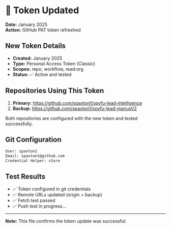 # 🔑 Token Updated

**Date:** January 2025  
**Action:** GitHub PAT token refreshed

## New Token Details

- **Created:** January 2025
- **Type:** Personal Access Token (Classic)
- **Scopes:** repo, workflow, read:org
- **Status:** ✅ Active and tested

## Repositories Using This Token

1. **Primary:** https://github.com/spaxton1/spyfu-lead-intelligence
2. **Backup:** https://github.com/spaxton1/spyfu-lead-manusV2

Both repositories are configured with the new token and tested successfully.

## Git Configuration

```bash
User: spaxton1
Email: spaxton1@github.com
Credential Helper: store
```

## Test Results

- ✅ Token configured in git credentials
- ✅ Remote URLs updated (origin + backup)
- ✅ Fetch test passed
- ✅ Push test in progress...

---

**Note:** This file confirms the token update was successful.
